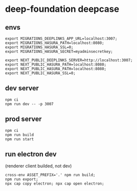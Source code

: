 # deep-foundation deepcase

## envs

```
export MIGRATIONS_DEEPLINKS_APP_URL=localhost:3007;
export MIGRATIONS_HASURA_PATH=localhost:8080;
export MIGRATIONS_HASURA_SSL=0;
export MIGRATIONS_HASURA_SECRET=myadminsecretkey;

export NEXT_PUBLIC_DEEPLINKS_SERVER=http://localhost:3007;
export NEXT_PUBLIC_HASURA_PATH=localhost:8080;
export NEXT_PUBLIC_HASURA_PATH=localhost:8080;
export NEXT_PUBLIC_HASURA_SSL=0;
```

## dev server

```
npm ci
npm run dev -- -p 3007
```

## prod server

```
npm ci
npm run build
npm run start
```

## run electron dev
(renderer client builded, not dev)

```
cross-env ASSET_PREFIX='.' npm run build;
npm run export;
npx cap copy electron; npx cap open electron;
```
